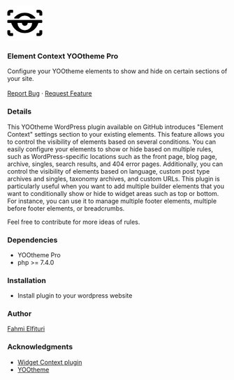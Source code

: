 <br />
<div align="left">
  <a href="https://github.com/fahmifitu/element-context-yt">
    <img src="images/logo.png" alt="element-context-yt" width="80" height="80">
  </a>

  <h3 align="left">Element Context YOOtheme Pro</h3>

  <p align="left">
    Configure your YOOtheme elements to show and hide on certain sections of your site.
    <br />
    <br />
    <a href="https://github.com/fahmifitu/element-context-yt/issues">Report Bug</a>
    ·
    <a href="https://github.com/fahmifitu/element-context-yt/issues">Request Feature</a>
  </p>
</div>

### Details
This YOOtheme WordPress plugin available on GitHub introduces "Element Context" settings section to your existing elements. This feature allows you to control the visibility of elements based on several conditions. You can easily configure your elements to show or hide based on multiple rules, such as WordPress-specific locations such as the front page, blog page, archive, singles, search results, and 404 error pages. Additionally, you can control the visibility of elements based on language, custom post type archives and singles, taxonomy archives, and custom URLs. This plugin is particularly useful when you want to add multiple builder elements that you want to conditionally show or hide to widget areas such as top or bottom. For instance, you can use it to manage multiple footer elements, multiple before footer elements, or breadcrumbs.

Feel free to contribute for more ideas of rules.
### Dependencies

- YOOtheme Pro
- php >= 7.4.0

### Installation

- Install plugin to your wordpress website

### Author

[Fahmi Elfituri](https://www.linkedin.com/in/fahmifitu)

### Acknowledgments

- [Widget Context plugin](https://wordpress.org/plugins/widget-context/)
- [YOOtheme](https://yootheme.com/)
